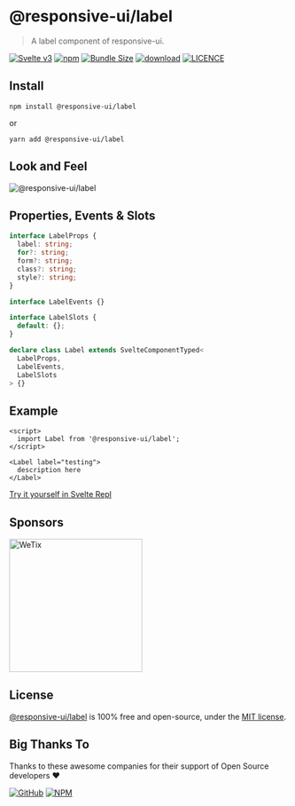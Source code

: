 # @responsive-ui/label

> A label component of responsive-ui.

<p>

[![Svelte v3](https://img.shields.io/badge/svelte-v3-orange.svg)](https://svelte.dev)
[![npm](https://img.shields.io/npm/v/@responsive-ui/label.svg)](https://www.npmjs.com/package/@responsive-ui/label)
[![Bundle Size](https://badgen.net/bundlephobia/minzip/%40responsive-ui%2Flabel)](https://bundlephobia.com/result?p=@responsive-ui/label)
[![download](https://img.shields.io/npm/dw/@responsive-ui/label.svg)](https://www.npmjs.com/package/@responsive-ui/label)
[![LICENCE](https://img.shields.io/github/license/wetix/responsive-ui)](https://github.com/wetix/responsive-ui/blob/master/LICENSE)

</p>

## Install

```console
npm install @responsive-ui/label
```

or

```console
yarn add @responsive-ui/label
```

## Look and Feel

<img src="https://user-images.githubusercontent.com/28108597/104732431-331a8480-5778-11eb-8831-e9848977863d.png"
alt="@responsive-ui/label" />

## Properties, Events & Slots

```ts
interface LabelProps {
  label: string;
  for?: string;
  form?: string;
  class?: string;
  style?: string;
}

interface LabelEvents {}

interface LabelSlots {
  default: {};
}

declare class Label extends SvelteComponentTyped<
  LabelProps,
  LabelEvents,
  LabelSlots
> {}
```

## Example

```svelte
<script>
  import Label from '@responsive-ui/label';
</script>

<Label label="testing">
  description here
</Label>
```

[Try it yourself in Svelte Repl](https://svelte.dev/repl/b95c9457a368429583c5c5eb40f666eb?version=latest)

## Sponsors

<img src="https://asset.wetix.my/images/logo/wetix.png" alt="WeTix" width="240px">

## License

[@responsive-ui/label](https://github.com/wetix/responsive-ui/tree/master/components/label) is 100% free and open-source, under the [MIT license](https://github.com/wetix/responsive-ui/blob/master/LICENSE).

## Big Thanks To

Thanks to these awesome companies for their support of Open Source developers ❤

[![GitHub](https://jstools.dev/img/badges/github.svg)](https://github.com/open-source)
[![NPM](https://jstools.dev/img/badges/npm.svg)](https://www.npmjs.com/)
